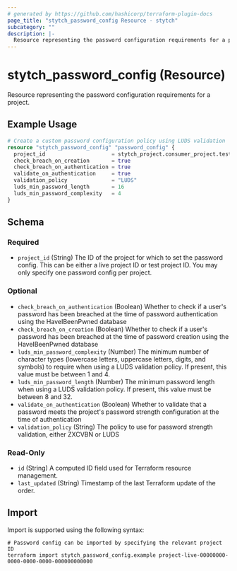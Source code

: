 ```yaml
---
# generated by https://github.com/hashicorp/terraform-plugin-docs
page_title: "stytch_password_config Resource - stytch"
subcategory: ""
description: |-
  Resource representing the password configuration requirements for a project.
---
```


# stytch_password_config (Resource)

Resource representing the password configuration requirements for a project.

## Example Usage

```terraform
# Create a custom password configuration policy using LUDS validation
resource "stytch_password_config" "password_config" {
  project_id                     = stytch_project.consumer_project.test_project_id
  check_breach_on_creation       = true
  check_breach_on_authentication = true
  validate_on_authentication     = true
  validation_policy              = "LUDS"
  luds_min_password_length       = 16
  luds_min_password_complexity   = 4
}
```

<!-- schema generated by tfplugindocs -->
## Schema

### Required

- `project_id` (String) The ID of the project for which to set the password config. This can be either a live project ID or test project ID. You may only specify one password config per project.

### Optional

- `check_breach_on_authentication` (Boolean) Whether to check if a user's password has been breached at the time of password authentication using the HaveIBeenPwned database
- `check_breach_on_creation` (Boolean) Whether to check if a user's password has been breached at the time of password creation using the HaveIBeenPwned database
- `luds_min_password_complexity` (Number) The minimum number of character types (lowercase letters, uppercase letters, digits, and symbols) to require when using a LUDS validation policy. If present, this value must be between 1 and 4.
- `luds_min_password_length` (Number) The minimum password length when using a LUDS validation policy. If present, this value must be between 8 and 32.
- `validate_on_authentication` (Boolean) Whether to validate that a password meets the project's password strength configuration at the time of authentication
- `validation_policy` (String) The policy to use for password strength validation, either ZXCVBN or LUDS

### Read-Only

- `id` (String) A computed ID field used for Terraform resource management.
- `last_updated` (String) Timestamp of the last Terraform update of the order.

## Import

Import is supported using the following syntax:

```shell
# Password config can be imported by specifying the relevant project ID
terraform import stytch_password_config.example project-live-00000000-0000-0000-0000-000000000000
```
